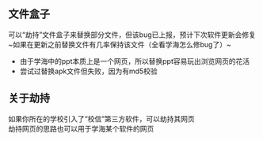 ## 文件盒子
可以“劫持”文件盒子来替换部分文件，但该bug已上报，预计下次软件更新会修复 <br>
~如果在更新之前替换文件有几率保持该文件（全看学海怎么修bug了）~
* 由于学海中的ppt本质上是一个网页，所以替换ppt容易玩出浏览网页的花活
* 尝试过替换apk文件但失败，因为有md5校验
## 关于劫持
如果你所在的学校引入了“校信”第三方软件，可以劫持其网页<br>
劫持网页的思路也可以用于学海某个软件的网页
